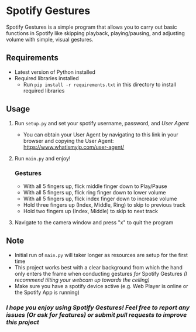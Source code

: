 # Spotify Gestures

Spotify Gestures is a simple program that allows you to carry out basic functions in Spotify like skipping playback, playing/pausing, and adjusting volume with simple, visual gestures.

## Requirements
- Latest version of Python installed
- Required libraries installed
    - Run `pip install -r requirements.txt` in this directory to install required libraries
## Usage
1. Run `setup.py` and set your spotify username, password, and *User Agent*
    - You can obtain your User Agent by navigating to this link in your browser and copying the User Agent: https://www.whatismyip.com/user-agent/
2. Run `main.py` and enjoy!

     ### **Gestures**
    - With all 5 fingers up, flick middle finger down to Play/Pause
    - With all 5 fingers up, flick ring finger down to lower volume
    - With all 5 fingers up, flick index finger down to increase volume
    - Hold three fingers up (Index, Middle, Ring) to skip to previous track
    - Hold two fingers up (Index, Middle) to skip to next track
3. Navigate to the camera window and press "x" to quit the program

## Note
- Initial run of `main.py` will taker longer as resources are setup for the first time
- This project works best with a clear background from which the hand only enters the frame when conducting gestures *for* Spotify Gestures *(I recommend tilting your webcam up towards the ceiling)*
- Make sure you have a spotify device active (e.g. Web Player is online or the Spotify App is running)

### *I hope you enjoy using Spotify Gestures! Feel free to report any issues (Or ask for features) or submit pull requests to improve this project*